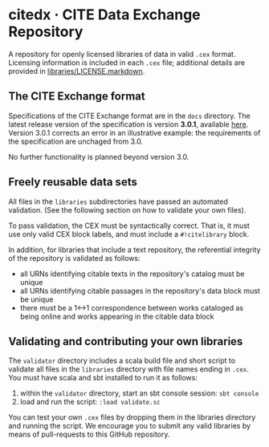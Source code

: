 # citedx · CITE Data Exchange Repository

A repository for openly licensed libraries of data in valid `.cex` format. Licensing information is included in each `.cex` file;  additional details are provided in [libraries/LICENSE.markdown](libraries/LICENSE.markdown).

## The CITE Exchange format

Specifications of the CITE Exchange format are in the `docs` directory.
The latest release version of the specification is version **3.0.1**, available [here](https://cite-architecture.github.io/citedx/CEX-spec-3.0.1/).  Version 3.0.1 corrects an error in an illustrative example:  the requirements of the specification are unchaged from 3.0.

No further functionality is planned beyond version 3.0.


## Freely reusable data sets

All files in the `libraries` subdirectories have passed an automated validation. (See
the following section on how to validate your own files).

To pass validation, the CEX must be syntactically correct.  That is, it must use only valid CEX block labels, and must include a `#!citelibrary` block.

In addition, for libraries that include a text repository, the referential integrity of the repository is validated as follows:

- all URNs identifying  citable texts in the repository's catalog must be unique
- all URNs identifying citable passages in the repository's data block must be unique
- there must be a 1<->1 correspondence between works cataloged as being online and works appearing in the citable data block


## Validating and contributing your own libraries

The `validator` directory includes a scala build file and short script to validate all files in the `libraries` directory with file names ending in `.cex`.  You must have scala and sbt installed to run it as follows:

1. within the `validator` directory, start an sbt console session: `sbt console`
2. load and run the script:  `:load validate.sc`

You can test your own `.cex` files by dropping them in the libraries directory and running the script.  We encourage you to submit any valid libraries by means of pull-requests to this GitHub repository.
